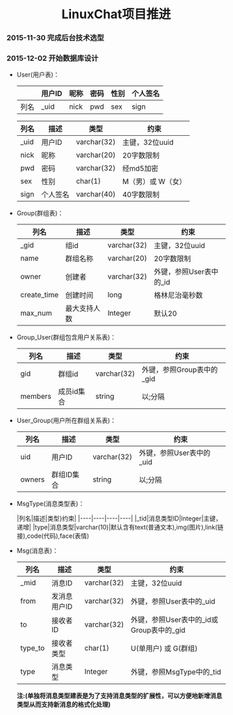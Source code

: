 # <center>LinuxChat项目推进</center>

### 2015-11-30 完成后台技术选型
### 2015-12-02 开始数据库设计
- User(用户表)：

	||用户ID|昵称|密码|性别|个人签名
	|----|-----|---|---|---|---|
	|列名|_uid|nick|pwd|sex|sign|
	
	|列名|描述|类型|约束|
	|----|----|----|----|
	|_uid|用户ID|varchar(32)|主键，32位uuid|
	|nick|昵称|varchar(20)|20字数限制|
	|pwd|密码|varchar(32)|经md5加密|
	|sex|性别|char(1)|M（男）或 W（女）|
	|sign|个人签名|varchar(40)|40字数限制|
	
- Group(群组表)：

	|列名|描述|类型|约束|
	|----|----|---|----|
	|_gid|组id|varchar(32)|主键，32位uuid|
	|name|群组名称|varchar(20)|20字数限制|
	|owner|创建者|varchar(32)|外键，参照User表中的_id|
	|create_time|创建时间|long|格林尼治毫秒数|
	|max_num|最大支持人数|Integer|默认20|
	
- Group_User(群组包含用户关系表)：

	|列名|描述|类型|约束|
	|----|----|---|----|
	|gid|群组id|varchar(32)|外键，参照Group表中的_gid|
	|members|成员id集合|string|以;分隔|
	
- User_Group(用户所在群组关系表)：

	|列名|描述|类型|约束|
	|----|----|---|----|
	|uid|用户ID|varchar(32)|外键，参照User表中的_uid|
	|owners|群组ID集合|string|以;分隔|

	
	
- MsgType(消息类型表)：

	|列名|描述|类型}约束|
	|----|----|----|----|
	|_tid|消息类型ID|Integer|主键，递增|
	|type|消息类型|varchar(10)|默认含有text(普通文本),img(图片),link(链接),code(代码),face(表情)

- Msg(消息表)：
	
	|列名|描述|类型|约束|
	|----|----|----|----|
	|_mid|消息ID|varchar(32)|主键，32位uuid|
	|from|发消息用户ID|varchar(32)|外键，参照User表中的_uid|
	|to|接收者ID|varchar(32)|外键，参照User表中的_id或Group表中的_gid|
	|type_to|接收者类型|char(1)|U(单用户) 或 G(群组)|
	|type|消息类型|Integer|外键，参照MsgType中的_tid|
	
	**注:(单独将消息类型建表是为了支持消息类型的扩展性，可以方便地新增消息类型从而支持新消息的格式化处理)**
	
	